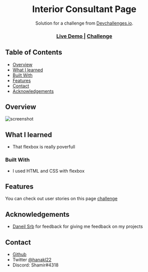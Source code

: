 <!-- Please update value in the {}  -->

<h1 align="center">Interior Consultant Page</h1>

<div align="center">
   Solution for a challenge from  <a href="http://devchallenges.io" target="_blank">Devchallenges.io</a>.
</div>

<div align="center">
  <h3>
    <a href="https://ecstatic-minsky-452104.netlify.app/">
      Live Demo
    </a>
    <span> | </span>
    <a href="https://devchallenges.io/challenges/hhmesazsqgKXrTkYkt0U">
      Challenge
    </a>
  </h3>
</div>

<!-- TABLE OF CONTENTS -->

## Table of Contents

- [Overview](#overview)
- [What I learned](#What-I-learned)
- [Built With](#built-with)
- [Features](#features)
- [Contact](#contact)
- [Acknowledgements](#acknowledgements)

<!-- OVERVIEW -->

## Overview

![screenshot](https://i.imgur.com/bSniqpB.png)

## What I learned
-  That flexbox is really poverfull

### Built With

<!-- This section should list any major frameworks that you built your project using. Here are a few examples.-->

- I used HTML and CSS with flexbox

## Features

<!-- List the features of your application or follow the template. Don't share the figma file here :) -->

You can check out user stories on this page [challenge](https://i.imgur.com/bSniqpB.png) 

## Acknowledgements

- [Daneil Srb](https://twitter.com/benAbraham) for feedback for giving me feedback on my projects


<!-- This section should list any articles or add-ons/plugins that helps you to complete the project. This is optional but it will help you in the future. For exmpale -->


## Contact

- [Github](https://{github.com/lukashanak})
- Twitter [@hanakl22](https://{github.com/lukashanak})
- Discord: Shamir#4318
